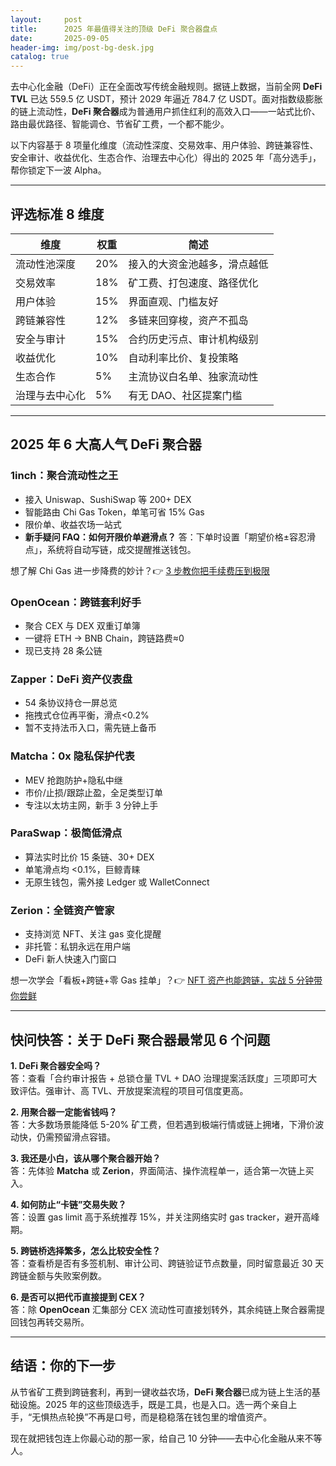 ```yaml
---
layout:     post
title:      2025 年最值得关注的顶级 DeFi 聚合器盘点
date:       2025-09-05
header-img: img/post-bg-desk.jpg
catalog: true
---
```


去中心化金融（DeFi）正在全面改写传统金融规则。据链上数据，当前全网 **DeFi TVL** 已达 559.5 亿 USDT，预计 2029 年逼近 784.7 亿 USDT。面对指数级膨胀的链上流动性，**DeFi 聚合器**成为普通用户抓住红利的高效入口——一站式比价、路由最优路径、智能调仓、节省矿工费，一个都不能少。

以下内容基于 8 项量化维度（流动性深度、交易效率、用户体验、跨链兼容性、安全审计、收益优化、生态合作、治理去中心化）得出的 2025 年「高分选手」，帮你锁定下一波 Alpha。

---

## 评选标准 8 维度

| 维度 | 权重 | 简述 |
|---|---|---|
| 流动性池深度 | 20% | 接⼊的大资金池越多，滑点越低 |
| 交易效率 | 18% | 矿工费、打包速度、路径优化 |
| 用户体验 | 15% | 界面直观、门槛友好 |
| 跨链兼容性 | 12% | 多链来回穿梭，资产不孤岛 |
| 安全与审计 | 15% | 合约历史污点、审计机构级别 |
| 收益优化 | 10% | 自动利率比价、复投策略 |
| 生态合作 | 5% | 主流协议白名单、独家流动性 |
| 治理与去中心化 | 5% | 有无 DAO、社区提案门槛 |

---

## 2025 年 6 大高人气 DeFi 聚合器

### 1inch：聚合流动性之王

- 接入 Uniswap、SushiSwap 等 200+ DEX  
- 智能路由 Chi Gas Token，单笔可省 15% Gas  
- 限价单、收益农场一站式  
- **新手疑问 FAQ：如何开限价单避滑点？** 答：下单时设置「期望价格±容忍滑点」，系统将自动写链，成交提醒推送钱包。

想了解 Chi Gas 进一步降费的妙计？👉 [3 步教你把手续费压到极限](https://okxdog.com/)

### OpenOcean：跨链套利好手

- 聚合 CEX 与 DEX 双重订单簿  
- 一键将 ETH → BNB Chain，跨链路费≈0  
- 现已支持 28 条公链

### Zapper：DeFi 资产仪表盘

- 54 条协议持仓一屏总览  
- 拖拽式仓位再平衡，滑点<0.2%  
- 暂不支持法币入口，需先链上备币

### Matcha：0x 隐私保护代表

- MEV 抢跑防护+隐私中继  
- 市价/止损/跟踪止盈，全足类型订单  
- 专注以太坊主网，新手 3 分钟上手

### ParaSwap：极简低滑点

- 算法实时比价 15 条链、30+ DEX  
- 单笔滑点均 <0.1%，巨鲸青睐  
- 无原生钱包，需外接 Ledger 或 WalletConnect

### Zerion：全链资产管家

- 支持浏览 NFT、关注 gas 变化提醒  
- 非托管：私钥永远在用户端  
- DeFi 新人快速入门窗口

想一次学会「看板+跨链+零 Gas 挂单」？👉 [NFT 资产也能跨链，实战 5 分钟带你尝鲜](https://okxdog.com/)

---

## 快问快答：关于 DeFi 聚合器最常见 6 个问题

**1. DeFi 聚合器安全吗？**  
答：查看「合约审计报告 + 总锁仓量 TVL + DAO 治理提案活跃度」三项即可大致评估。强审计、高 TVL、开放提案流程的项目可信度更高。

**2. 用聚合器一定能省钱吗？**  
答：大多数场景能降低 5-20% 矿工费，但若遇到极端行情或链上拥堵，下滑价波动快，仍需预留滑点容错。

**3. 我还是小白，该从哪个聚合器开始？**  
答：先体验 **Matcha** 或 **Zerion**，界面简洁、操作流程单一，适合第一次链上买入。

**4. 如何防止“卡链”交易失败？**  
答：设置 gas limit 高于系统推荐 15%，并关注网络实时 gas tracker，避开高峰期。

**5. 跨链桥选择繁多，怎么比较安全性？**  
答：查看桥是否有多签机制、审计公司、跨链验证节点数量，同时留意最近 30 天跨链金额与失败案例数。

**6. 是否可以把代币直接提到 CEX？**  
答：除 **OpenOcean** 汇集部分 CEX 流动性可直接划转外，其余纯链上聚合器需提回钱包再转交易所。

---

## 结语：你的下一步

从节省矿工费到跨链套利，再到一键收益农场，**DeFi 聚合器**已成为链上生活的基础设施。2025 年的这些顶级选手，既是工具，也是入口。选一两个亲自上手，“无惧热点轮换”不再是口号，而是稳稳落在钱包里的增值资产。

现在就把钱包连上你最心动的那一家，给自己 10 分钟——去中心化金融从来不等人。